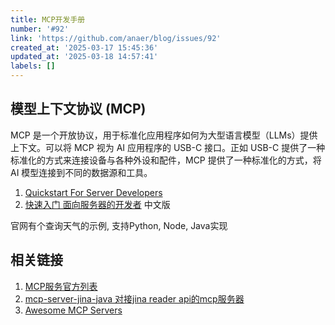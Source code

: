 ```yaml
---
title: MCP开发手册
number: '#92'
link: 'https://github.com/anaer/blog/issues/92'
created_at: '2025-03-17 15:45:36'
updated_at: '2025-03-18 14:57:41'
labels: []
---
```

## 模型上下文协议 (MCP)

MCP 是一个开放协议，用于标准化应用程序如何为大型语言模型（LLMs）提供上下文。可以将 MCP 视为 AI 应用程序的 USB-C 接口。正如 USB-C 提供了一种标准化的方式来连接设备与各种外设和配件，MCP 提供了一种标准化的方式，将 AI 模型连接到不同的数据源和工具。

1. [Quickstart For Server Developers](https://modelcontextprotocol.io/quickstart/server)
2. [快速入门 面向服务器的开发者](https://docs.modelcontextprotocol.vip/quickstart/server) 中文版

官网有个查询天气的示例, 支持Python, Node, Java实现

## 相关链接
1. [MCP服务官方列表](https://github.com/modelcontextprotocol/servers)
2. [mcp-server-jina-java 对接jina reader api的mcp服务器](https://github.com/GARCHENG/mcp-server-jina-java)
3. [Awesome MCP Servers](https://github.com/punkpeye/awesome-mcp-servers)
